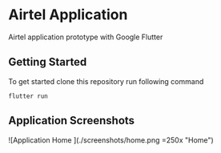 # Airtel Application

Airtel application prototype with Google Flutter

## Getting Started

To get started clone this repository run following command

```
flutter run
```

## Application Screenshots

![Application Home ](./screenshots/home.png =250x "Home")